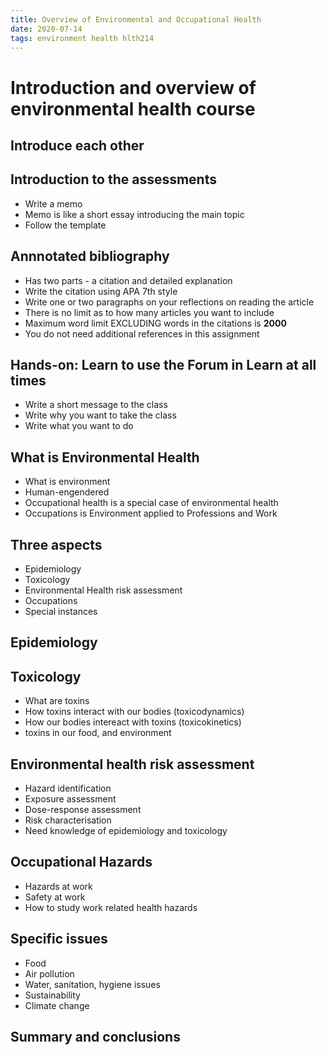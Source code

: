 ```yaml
---
title: Overview of Environmental and Occupational Health
date: 2020-07-14
tags: environment health hlth214
---
```

# Introduction and overview of environmental health course

## Introduce each other

## Introduction to the assessments
- Write a memo
- Memo is like a short essay introducing the main topic
- Follow the template

## Annnotated bibliography 
- Has two parts - a citation and detailed explanation
- Write the citation using APA 7th style
- Write one or two paragraphs on your reflections on reading the article
- There is no limit as to how many articles you want to include
- Maximum word limit EXCLUDING words in the citations is **2000**
- You do not need additional references in this assignment

## Hands-on: Learn to use the Forum in Learn at all times
- Write a short message to the class 
- Write why you want to take the class
- Write what you want to do

## What is Environmental Health
- What is environment
- Human-engendered
- Occupational health is a special case of environmental health
- Occupations is Environment applied to Professions and Work

## Three aspects
- Epidemiology
- Toxicology
- Environmental Health risk assessment
- Occupations
- Special instances

## Epidemiology

## Toxicology
- What are toxins
- How toxins interact with our bodies (toxicodynamics)
- How our bodies intereact with toxins (toxicokinetics)
- toxins in our food, and environment

## Environmental health risk assessment
- Hazard identification
- Exposure assessment
- Dose-response assessment
- Risk characterisation
- Need knowledge of epidemiology and toxicology

## Occupational Hazards
- Hazards at work
- Safety at work
- How to study work related health hazards

## Specific issues
- Food
- Air pollution
- Water, sanitation, hygiene issues
- Sustainability
- Climate change

## Summary and conclusions

  
